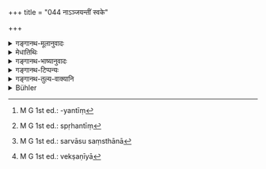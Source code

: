 +++
title = "044 नाऽञ्जयन्तीं स्वके"

+++

<details><summary>गङ्गानथ-मूलानुवादः</summary>

The brāhmaṇa, desiring brightness, shall not look at a woman who is a pplying collyrium to her own eyes, or who has anointed herself, or who is uncovered, or is bringing forth a child.—(44)
</details>

<details><summary>मेधातिथिः</summary>

परस्य्**आञ्जयन्ती**[^१०८] शोभत एव । **अनावृतां** अपावृतवसनाम् । अवगुण्ठिताम् एव हि वेशेषेण स्पृहयन्ति[^१०९] । निर्वसनाङ्गीं निपुणतरं वक्ष्यमाणां न सर्वतः सर्वा सुसंस्थाना[^११०] भवतीति निरम्बरा नेक्षणीया[^१११] । **तेजःकामः** । तेजः वर्णोज्ज्वलता, उत्साहप्रयोगश् च ॥ ४.४४ ॥


[^१११]:
     M G 1st ed.: vekṣaṇīyā


[^११०]:
     M G 1st ed.: sarvāsu saṃsthānā


[^१०९]:
     M G 1st ed.: spṛhantīṃ


[^१०८]:
     M G 1st ed.: -yantīṃ
</details>

<details><summary>गङ्गानथ-भाष्यानुवादः</summary>

One who is applying collyrium to another’s eyes, looks beautiful (hence
there is no harm in looking at her).

‘*Uncovered*’— with her clothing removed. As a rule, men long for
locking at a woman only when she is veiled; while, when the woman is
undressed, all her limbs become visible, and, on scrutiny, nil these may
not turn out to be shapely; consequently, one should avoid looking at a
naked woman.

‘*Desiring brightness*.’—‘Brightness’ stands for brightness of
complexion, as also for energy.—(44)
</details>

<details><summary>गङ्गानथ-टिप्पन्यः</summary>

This verse is quoted in *Aparārka* (p. 180);—in *Mitākṣarā*, (on
1.135);—in *Madanapārijāta* (p. 123);—in *Vīramitrodaya* (Saṃskāra, p.
578);—in *Smṛtisāroddhāra*, (p. 320);—and in *Saṃskāramayūkha* (p. 71).
</details>

<details><summary>गङ्गानथ-तुल्य-वाक्यानि</summary>

**(verses 4.43-44)  
**

See Comparative notes for [Verse
4.43].
</details>

<details><summary>Bühler</summary>

044	A Brahmana who desires energy must not look at (a woman) who applies collyrium to her eyes, has anointed or uncovered herself or brings forth (a child).
</details>
